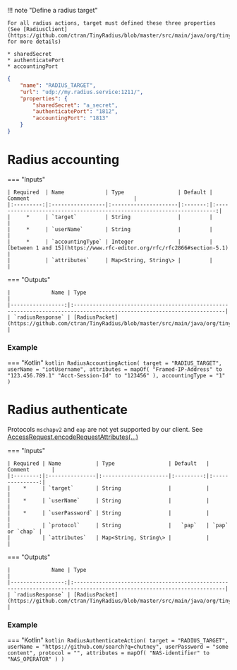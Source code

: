 
!!! note "Define a radius target"

    For all radius actions, target must defined these three properties (See [RadiusClient](https://github.com/ctran/TinyRadius/blob/master/src/main/java/org/tinyradius/util/RadiusClient.java) for more details)

    * sharedSecret
    * authenticatePort
    * accountingPort

```json title="Radius target example"
{
    "name": "RADIUS_TARGET",
    "url": "udp://my.radius.service:1211/",
    "properties": {
        "sharedSecret": "a_secret",
        "authenticatePort": "1812",
        "accountingPort": "1813"
    }
}
```

# Radius accounting

=== "Inputs"

    | Required  | Name             | Type                 | Default |                                Comment                                 |
    |:---------:|:-----------------|:---------------------|:-------:|:----------------------------------------------------------------------:|
    |     *     | `target`         | String               |         |                                                                        |
    |     *     | `userName`       | String               |         |                                                                        |
    |     *     | `accountingType` | Integer              |         | [between 1 and 15](https://www.rfc-editor.org/rfc/rfc2866#section-5.1) |
    |           | `attributes`     | Map<String, String\> |         |                                                                        |

=== "Outputs"

    |             Name | Type                                                                                                                  |
    |-----------------:|:----------------------------------------------------------------------------------------------------------------------|
    | `radiusResponse` | [RadiusPacket](https://github.com/ctran/TinyRadius/blob/master/src/main/java/org/tinyradius/packet/RadiusPacket.java) |


### Example

=== "Kotlin"
    ``` kotlin
    RadiusAccountingAction(
        target = "RADIUS_TARGET",
        userName = "iotUsername",
        attributes = mapOf(
          "Framed-IP-Address" to "123.456.789.1"
          "Acct-Session-Id" to "123456"
        ),
        accountingType = "1"
    )
    ```

# Radius authenticate

Protocols `mschapv2` and `eap` are not yet supported by our client. See [AccessRequest.encodeRequestAttributes(...)](https://github.com/ctran/TinyRadius/blob/master/src/main/java/org/tinyradius/packet/AccessRequest.java)

=== "Inputs"

    | Required | Name           | Type                 | Default   |   Comment       |
    |:--------:|:---------------|:---------------------|:---------:|:---------------:|
    |    *     | `target`       | String               |           |                 |
    |    *     | `userName`     | String               |           |                 |
    |    *     | `userPassword` | String               |           |                 |
    |          | `protocol`     | String               |   `pap`   | `pap` or `chap` |
    |          | `attributes`   | Map<String, String\> |           |                 |

=== "Outputs"

    |             Name | Type                                                                                                                  |
    |-----------------:|:----------------------------------------------------------------------------------------------------------------------|
    | `radiusResponse` | [RadiusPacket](https://github.com/ctran/TinyRadius/blob/master/src/main/java/org/tinyradius/packet/RadiusPacket.java) |

### Example

=== "Kotlin"
    ``` kotlin
    RadiusAuthenticateAction(
        target = "RADIUS_TARGET",
        userName = "https://github.com/search?q=chutney",
        userPassword = "some content",
        protocol = "",
        attributes = mapOf(
          "NAS-identifier" to "NAS_OPERATOR"
        )
    )
    ```
